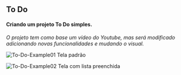 ## To Do 

#### Criando um projeto To Do simples.
*O projeto tem como base um vídeo do Youtube, mas será modificado adicionando novas funcionalidades e mudando o visual.*


![To-Do-Example01](https://github.com/Programador89/To-Do/assets/34816420/2cf9ad25-a4a3-4abc-badc-68a7503eb0d2)
                                                    Tela padrão


![To-Do-Example02](https://github.com/Programador89/To-Do/assets/34816420/ddad1af4-5dd9-40fc-accd-2f45c809e422)
                                              Tela com lista preenchida

